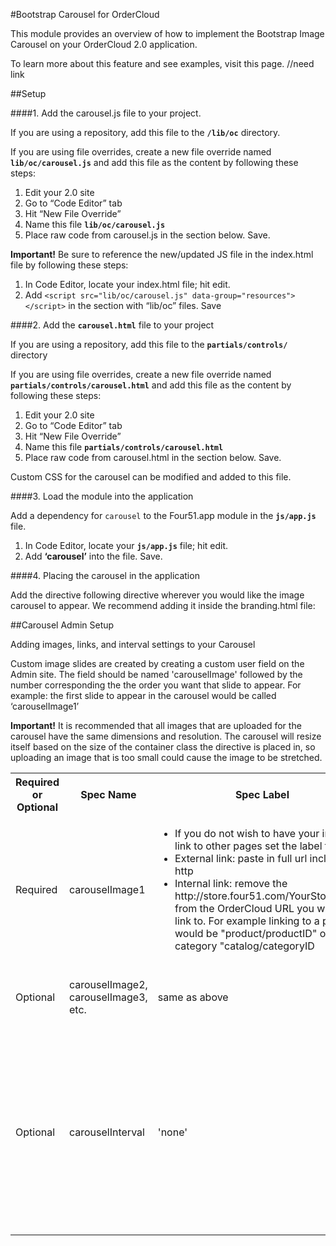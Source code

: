 #Bootstrap Carousel for OrderCloud

This module provides an overview of how to implement the Bootstrap Image Carousel on your OrderCloud 2.0 application.

To learn more about this feature and see examples, visit this page. //need link

##Setup

####1. Add the carousel.js file to your project.

If you are using a repository, add this file to the **`/lib/oc`** directory.

If you are using file overrides, create a new file override named **`lib/oc/carousel.js`** and add this file as the content by following these steps:

1. Edit your 2.0 site
2. Go to “Code Editor” tab
3. Hit “New File Override”
4. Name this file **`lib/oc/carousel.js`**
5. Place raw code from carousel.js in the section below. Save.

**Important!** Be sure to reference the new/updated JS file in the index.html file by following these steps:

1. In Code Editor, locate your index.html file; hit edit.
2. Add `<script src="lib/oc/carousel.js" data-group="resources"></script>` in the section with “lib/oc” files. Save
      
####2. Add the **`carousel.html`** file to your project

If you are using a repository, add this file to the **`partials/controls/`** directory

If you are using file overrides, create a new file override named **`partials/controls/carousel.html`** and add this file as the content by following these steps:

1. Edit your 2.0 site
2. Go to “Code Editor” tab
3. Hit “New File Override”
4. Name this file **`partials/controls/carousel.html`**
5. Place raw code from carousel.html in the section below. Save.

Custom CSS for the carousel can be modified and added to this file.

####3. Load the module into the application

Add a dependency for `carousel` to the Four51.app module in the **`js/app.js`** file.
1. In Code Editor, locate your **`js/app.js`** file; hit edit.
2. Add **‘carousel’** into the file. Save.

####4. Placing the carousel in the application

Add the directive following directive wherever you would like the image carousel to appear. We recommend adding it inside the branding.html file: <custom-carousel></custom-carousel>

##Carousel Admin Setup

Adding images, links, and interval settings to your Carousel

Custom image slides are created by creating a custom user field on the Admin site. The field should be named 'carouselImage' followed by the number corresponding the the order you want that slide to appear. For example: the first slide to appear in the carousel would be called ‘carouselImage1’

**Important!** It is recommended that all images that are uploaded for the carousel have the same dimensions and resolution. The carousel will resize itself based on the size of the container class the directive is placed in, so uploading an image that is too small could cause the image to be stretched.

<table>
  <tr>
    <th>Required or Optional</th>
    <th>Spec Name</th>
    <th>Spec Label</th>
    <th>Upload Instructions</th>
    <th>Spec Type</th>
    <th>Value</th>
    <th>Action</th>
  </tr>
  <tr>
    <td>Required</td>
    <td>carouselImage1</td>
   <td>
	<ul>
		<li>
		If you do not wish to have your images link to other pages set the label to ’none’
		</li>
		<li>
		External link: paste in full url including http	
		</li>
		<li>
		Internal link: remove the http://store.four51.com/YourStoreName/ from the 			OrderCloud URL you wish to link to. For example linking to a product would be 			"product/productID" or to a category "catalog/categoryID 
		</li>
	</ul>
</td>
<td> Any text included in the Upload Instructions box will be displayed on top of the slide. For no text again write 'none' </td>
    <td>File (then select checkbox for image)</td>
    <td>uploaded image</td>
    <td>Sets first slide in carousel</td>
  </tr>
  <tr>
    <td>Optional</td>
    <td>carouselImage2, carouselImage3, etc.</td>
<td>same as above</td>
<td>same as above</td>
    <td>File (then select checkbox for image)</td>
    <td>uploaded image</td>
    <td>Sets subsequent slides in carousel</td>
  </tr>
<tr>
    <td>Optional</td>
    <td>carouselInterval</td>
    <td>'none'</td>
<td>'none'</td>
    <td>Text</td>
    <td>Enter the number (in seconds) that you would like to use as an interval. Default is 5. Setting to 0 will prevent rotation</td>
    <td>Sets a custom interval for slide rotation</td>
  </tr>
  </table>
